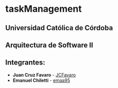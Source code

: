 # taskManagement

## Universidad Católica de Córdoba

## Arquitectura de Software II

## Integrantes:

* **Juan Cruz Favaro** - [JCFavaro](https://github.com/JCFavaro)
* **Emanuel Chiletti** - [emaa95](https://github.com/emaa95)

